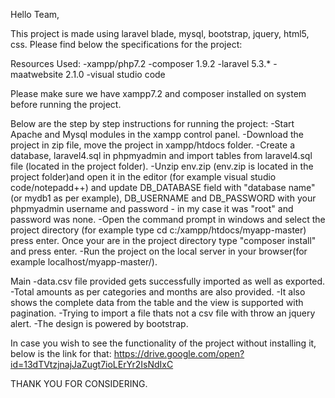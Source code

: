 Hello Team,

This project is made using laravel blade, mysql, bootstrap, jquery, html5, css. Please find below the specifications for the project:

Resources Used:
-xampp/php7.2
-composer 1.9.2
-laravel 5.3.*
-maatwebsite 2.1.0
-visual studio code

Please make sure we have xampp7.2 and composer installed on system before running the project.

Below are the step by step instructions for running the project:
-Start Apache and Mysql modules in the xampp control panel.
-Download the project in zip file, move the project in xampp/htdocs folder.
-Create a database, laravel4.sql in phpmyadmin and import tables from laravel4.sql file (located in the project folder).
-Unzip env.zip (env.zip is located in the project folder)and open it in the editor (for example visual studio code/notepadd++) and update DB_DATABASE field with "database name"(or mydb1 as per example), DB_USERNAME and DB_PASSWORD with your phpmyadmin username and password - in my case it was "root" and password was none.
-Open the command prompt in windows and select the project directory (for example type cd c:/xampp/htdocs/myapp-master) press enter. Once your are in the project directory type "composer install" and press enter.
-Run the project on the local server in your browser(for example localhost/myapp-master/).

Main
-data.csv file provided gets successfully imported as well as exported.
-Total amounts as per categories and months are also provided.
-It also shows the complete data from the table and the view is supported with pagination.
-Trying to import a file thats not a csv file with throw an jquery alert.
-The design is powered by bootstrap.


In case you wish to see the functionality of the project without installing it, below is the link for that:
https://drive.google.com/open?id=13dTVtzjnajJaZugt7ioLErYr2IsNdIxC

THANK YOU FOR CONSIDERING.